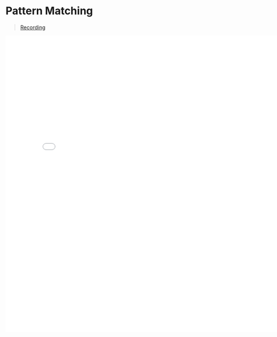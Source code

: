 # Pattern Matching


> [Recording](https://gauchocast.hosted.panopto.com/Panopto/Pages/Viewer.aspx?id=713fae31-a203-49bc-bcff-b336011bf4f4)

<embed src="./Lecture 12 - Pattern Matching.pdf" width="800" height="800" 
 type="application/pdf">